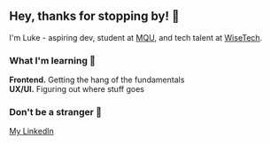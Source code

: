 ## Hey, thanks for stopping by! 👋

I'm Luke - aspiring dev, student at [MQU](https://www.mq.edu.au/), and tech talent at [WiseTech](https://www.wisetechglobal.com/).

### What I'm learning :seedling:

**Frontend.** Getting the hang of the fundamentals  
**UX/UI.** Figuring out where stuff goes

### Don't be a stranger :speech_balloon:
[My LinkedIn](https://www.linkedin.com/in/lukecameron/)
